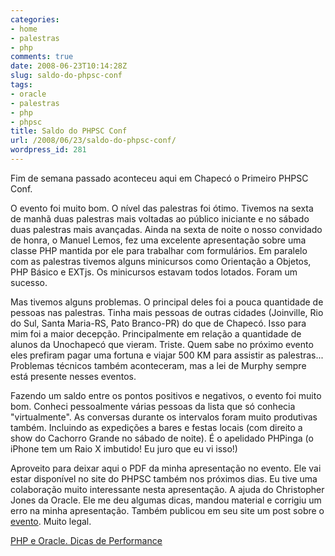 ```yaml
---
categories:
- home
- palestras
- php
comments: true
date: 2008-06-23T10:14:28Z
slug: saldo-do-phpsc-conf
tags:
- oracle
- palestras
- php
- phpsc
title: Saldo do PHPSC Conf
url: /2008/06/23/saldo-do-phpsc-conf/
wordpress_id: 281
---
```


Fim de semana passado aconteceu aqui em Chapecó o Primeiro PHPSC Conf.

O evento foi muito bom. O nível das palestras foi ótimo. Tivemos na sexta de manhã duas palestras mais voltadas ao público iniciante e no sábado duas palestras mais avançadas. Ainda na sexta de noite o nosso convidado de honra, o Manuel Lemos, fez uma excelente apresentação sobre uma classe PHP mantida por ele para trabalhar com formulários. Em paralelo com as palestras tivemos alguns minicursos como Orientação a Objetos, PHP Básico e EXTjs. Os minicursos estavam todos lotados. Foram um sucesso.

Mas tivemos alguns problemas. O principal deles foi a pouca quantidade de pessoas nas palestras. Tinha mais pessoas de outras cidades (Joinville, Rio do Sul, Santa Maria-RS, Pato Branco-PR) do que de Chapecó. Isso para mim foi a maior decepção. Principalmente em relação a quantidade de alunos da Unochapecó que vieram. Triste. Quem sabe no próximo evento eles prefiram pagar uma fortuna e viajar 500 KM para assistir as palestras... Problemas técnicos também aconteceram, mas a lei de Murphy sempre está presente nesses eventos.

Fazendo um saldo entre os pontos positivos e negativos, o evento foi muito bom. Conheci pessoalmente várias pessoas da lista que só conhecia "virtualmente". As conversas durante os intervalos foram muito produtivas também. Incluindo as expedições a bares e festas locais (com direito a show do Cachorro Grande no sábado de noite). É o apelidado PHPinga (o iPhone tem um Raio X imbutido! Eu juro que eu vi isso!)

Aproveito para deixar aqui o PDF da minha apresentação no evento. Ele vai estar disponível no site do PHPSC também nos próximos dias. Eu tive uma colaboração muito interessante nesta apresentação. A ajuda do Christopher Jones da Oracle. Ele me deu algumas dicas, mandou material e corrigiu um erro na minha apresentação. Também publicou em seu site um post sobre o [evento](http://blogs.oracle.com/opal/2008/06/17). Muito legal.

[PHP e Oracle. Dicas de Performance](/docs/php_oracle.pdf)
